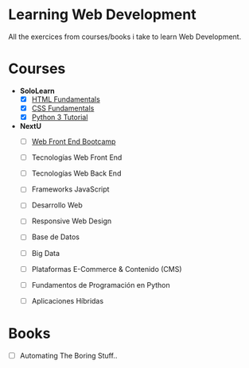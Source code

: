# Learning Web Development
All the exercices from courses/books i take to learn Web Development.

# Courses

- **SoloLearn**
  - [X] [HTML Fundamentals](https://github.com/anibalventura/learningWebDev/tree/master/soloLearn/htmlAndCSSFundamentals)
  - [X] [CSS Fundamentals](https://github.com/anibalventura/learningWebDev/tree/master/soloLearn/htmlAndCSSFundamentals)
  - [X] [Python 3 Tutorial](https://github.com/anibalventura/learningWebDev/tree/master/soloLearn/python3Tutorial)

- **NextU**
  - [ ] [Web Front End Bootcamp](https://github.com/anibalventura/learningWebDev/tree/master/nextU/curso1WebFrontEndBootcamp)
  - [ ] Tecnologías Web Front End
  - [ ] Tecnologías Web Back End
  - [ ] Frameworks JavaScript
  - [ ] Desarrollo Web
  - [ ] Responsive Web Design
  - [ ] Base de Datos
  - [ ] Big Data
  - [ ] Plataformas E-Commerce & Contenido (CMS)
  - [ ] Fundamentos de Programación en Python
  - [ ] Aplicaciones Híbridas


# Books

- [ ] Automating The Boring Stuff..
